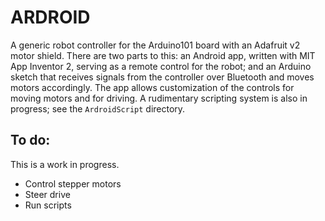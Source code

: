 # ARDROID
A generic robot controller for the Arduino101 board with an Adafruit v2 motor shield. There are two parts to this: an Android app, written with MIT App Inventor 2, serving as a remote control for the robot; and an Arduino sketch that receives signals from the controller over Bluetooth and moves motors accordingly. The app allows customization of the controls for moving motors and for driving. A rudimentary scripting system is also in progress; see the `ArdroidScript` directory.

## To do:
This is a work in progress.
- Control stepper motors
- Steer drive
- Run scripts